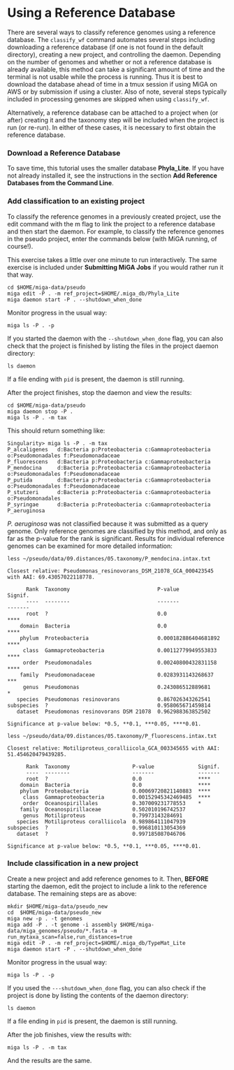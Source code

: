 # Using a Reference Database

There are several ways to classify reference genomes using a reference database. The `classify_wf` command automates several steps including downloading a reference database \(if one is not found in the default directory\), creating a new project, and controlling the daemon. Depending on the number of genomes and whether or not a reference database is already available, this method can take a significant amount of time and the terminal is not usable while the process is running. Thus it is best to download the database ahead of time in a tmux session if using MiGA on AWS or by submission if using a cluster. Also of note, several steps typically included in processing genomes are skipped when using `classify_wf`.

Alternatively, a reference database can be attached to a project when \(or after\) creating it and the taxonomy step will be included when the project is run \(or re-run\). In either of these cases, it is necessary to first obtain the reference database.

### Download a Reference Database

To save time, this tutorial uses the smaller database **Phyla_Lite**.  If you have not already installed it, see the instructions in the section **Add Reference Databases from the Command Line**.  

### Add classification to an existing project

To classify the reference genomes in a previously created project, use the edit command with the m flag to link the project to a reference database and then start the daemon. For example, to classify the reference genomes in the pseudo project, enter the commands below \(with MiGA running, of course!\).

This exercise takes a little over one minute to run interactively. The same exercise is included under **Submitting MiGA Jobs** if you would rather run it that way.

```text
cd $HOME/miga-data/pseudo
miga edit -P . -m ref_project=$HOME/.miga_db/Phyla_Lite
miga daemon start -P . --shutdown_when_done  
```

Monitor progress in the usual way:

```text
miga ls -P . -p
```

If you started the daemon with the  `--shutdown_when_done` flag, you can also check that the project is finished by listing the files in the project daemon directory:  

```
ls daemon
```

If a file ending with `pid` is present, the daemon is still running.  

After the project finishes, stop the daemon and view the results:

```text
cd $HOME/miga-data/pseudo
miga daemon stop -P .
miga ls -P . -m tax
```

This should return something like:

```text
Singularity> miga ls -P . -m tax
P_alcaligenes   d:Bacteria p:Proteobacteria c:Gammaproteobacteria o:Pseudomonadales f:Pseudomonadaceae
P_fluorescens   d:Bacteria p:Proteobacteria c:Gammaproteobacteria
P_mendocina     d:Bacteria p:Proteobacteria c:Gammaproteobacteria o:Pseudomonadales f:Pseudomonadaceae
P_putida        d:Bacteria p:Proteobacteria c:Gammaproteobacteria o:Pseudomonadales f:Pseudomonadaceae
P_stutzeri      d:Bacteria p:Proteobacteria c:Gammaproteobacteria o:Pseudomonadales
P_syringae      d:Bacteria p:Proteobacteria c:Gammaproteobacteria
P_aeruginosa
```

_P. aeruginosa_ was not classified because it was submitted as a query genome. Only reference genomes are classified by this method, and only as far as the p-value for the rank is significant. Results for individual reference genomes can be examined for more detailed information:

```text
less ~/pseudo/data/09.distances/05.taxonomy/P_mendocina.intax.txt

Closest relative: Pseudomonas_resinovorans_DSM_21078_GCA_000423545 with AAI: 69.43057022118778.

      Rank  Taxonomy                            P-value               Signif.
      ----  --------                            -------               -------
      root  ?                                   0.0                   ****
    domain  Bacteria                            0.0                   ****
    phylum  Proteobacteria                      0.000182886404681892  ****
     class  Gammaproteobacteria                 0.00112779949553833   ****
     order  Pseudomonadales                     0.00240800432831158   ****
    family  Pseudomonadaceae                    0.0283931143268637    ***
     genus  Pseudomonas                         0.243086512889681     *
   species  Pseudomonas resinovorans            0.867026343262541
subspecies  ?                                   0.958065671459814
   dataset  Pseudomonas resinovorans DSM 21078  0.962988363852502

Significance at p-value below: *0.5, **0.1, ***0.05, ****0.01.

less ~/pseudo/data/09.distances/05.taxonomy/P_fluorescens.intax.txt

Closest relative: Motiliproteus_coralliicola_GCA_003345655 with AAI: 51.454620479439285.

      Rank  Taxonomy                    P-value              Signif.
      ----  --------                    -------              -------
      root  ?                           0.0                  ****
    domain  Bacteria                    0.0                  ****
    phylum  Proteobacteria              0.00069720821140883  ****
     class  Gammaproteobacteria         0.00152945342469485  ****
     order  Oceanospirillales           0.307009231778553    *
    family  Oceanospirillaceae          0.502010196742537
     genus  Motiliproteus               0.79973143284691
   species  Motiliproteus coralliicola  0.989864111047939
subspecies  ?                           0.996810113054369
   dataset  ?                           0.997185087046706

Significance at p-value below: *0.5, **0.1, ***0.05, ****0.01.
```

### Include classification in a new project

Create a new project and add reference genomes to it. Then, **BEFORE** starting the daemon, edit the project to include a link to the reference database. The remaining steps are as above:

```text
mkdir $HOME/miga-data/pseudo_new
cd  $HOME/miga-data/pseudo_new
miga new -p . -t genomes
miga add -P . -t genome -i assembly $HOME/miga-data/miga_genomes/pseudo/*.fasta -m run_mytaxa_scan=false,run_distances=true
miga edit -P . -m ref_project=$HOME/.miga_db/TypeMat_Lite
miga daemon start -P . --shutdown_when_done
```

Monitor progress in the usual way:  

```
miga ls -P . -p
```
If you used the `---shutdown_when_done` flag, you can also check if the project is done by listing the contents of the daemon directory:  

```
ls daemon
```
If a file ending in `pid` is present, the daemon is still running.  

After the job finishes, view the results with:  

```
miga ls -P . -m tax
```

And the results are the same.

